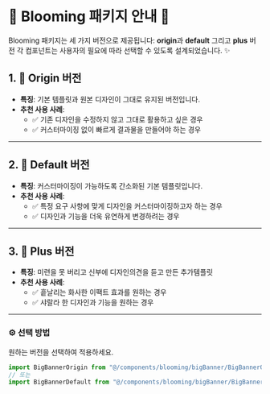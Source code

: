# 🌸 Blooming 패키지 안내 🌸

Blooming 패키지는 세 가지 버전으로 제공됩니다: **origin**과 **default** 그리고 **plus** 버전 
각 컴포넌트는 사용자의 필요에 따라 선택할 수 있도록 설계되었습니다. ✨

## 1. 🌟 Origin 버전
- **특징**: 기본 템플릿과 원본 디자인이 그대로 유지된 버전입니다.
- **추천 사용 사례**:
    - ✅ 기존 디자인을 수정하지 않고 그대로 활용하고 싶은 경우
    - ✅ 커스터마이징 없이 빠르게 결과물을 만들어야 하는 경우

---

## 2. 🎨 Default 버전
- **특징**: 커스터마이징이 가능하도록 간소화된 기본 템플릿입니다.
- **추천 사용 사례**:
    - ✅ 특정 요구 사항에 맞게 디자인을 커스터마이징하고자 하는 경우
    - ✅ 디자인과 기능을 더욱 유연하게 변경하려는 경우

---

## 3. 🌸 Plus 버전
- **특징**: 미련을 못 버리고 신부에 디자인의견을 듣고 만든 추가템플릿
- **추천 사용 사례**:
  - ✅ 흩날리는 화사한 이팩트 효과를 원하는 경우 
  - ✅ 샤랄라 한 디자인과 기능을 원하는 경우 
---

### ⚙️ 선택 방법
원하는 버전을 선택하여 적용하세요.
```js
import BigBannerOrigin from "@/components/blooming/bigBanner/BigBannerOrigin.vue";
// 또는
import BigBannerDefault from "@/components/blooming/bigBanner/BigBannerDefault.vue";